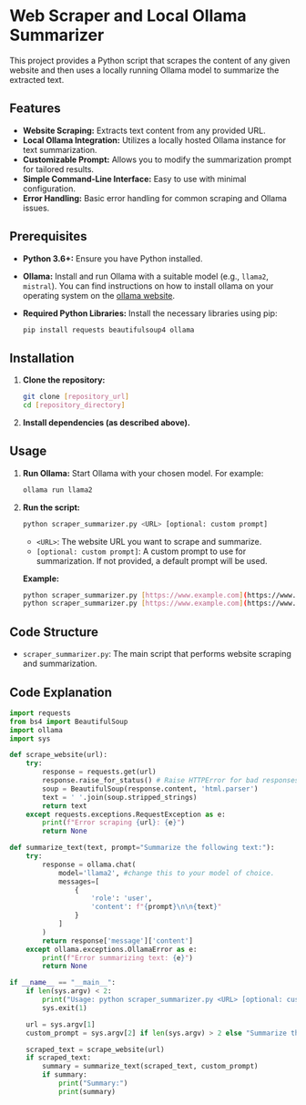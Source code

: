 # Web Scraper and Local Ollama Summarizer

This project provides a Python script that scrapes the content of any given website and then uses a locally running Ollama model to summarize the extracted text.

## Features

* **Website Scraping:** Extracts text content from any provided URL.
* **Local Ollama Integration:** Utilizes a locally hosted Ollama instance for text summarization.
* **Customizable Prompt:** Allows you to modify the summarization prompt for tailored results.
* **Simple Command-Line Interface:** Easy to use with minimal configuration.
* **Error Handling:** Basic error handling for common scraping and Ollama issues.

## Prerequisites

* **Python 3.6+:** Ensure you have Python installed.
* **Ollama:** Install and run Ollama with a suitable model (e.g., `llama2`, `mistral`). You can find instructions on how to install ollama on your operating system on the [ollama website](https://ollama.ai/).
* **Required Python Libraries:** Install the necessary libraries using pip:

    ```bash
    pip install requests beautifulsoup4 ollama
    ```

## Installation

1. **Clone the repository:**

    ```bash
    git clone [repository_url]
    cd [repository_directory]
    ```

2. **Install dependencies (as described above).**

## Usage

1. **Run Ollama:** Start Ollama with your chosen model. For example:

    ```bash
    ollama run llama2
    ```

2. **Run the script:**

    ```bash
    python scraper_summarizer.py <URL> [optional: custom prompt]
    ```

    * `<URL>`: The website URL you want to scrape and summarize.
    * `[optional: custom prompt]`: A custom prompt to use for summarization. If not provided, a default prompt will be used.

    **Example:**

    ```bash
    python scraper_summarizer.py [https://www.example.com](https://www.example.com)
    python scraper_summarizer.py [https://www.example.com](https://www.example.com) "Summarize the main points concisely."
    ```

## Code Structure

* `scraper_summarizer.py`: The main script that performs website scraping and summarization.

## Code Explanation

```python
import requests
from bs4 import BeautifulSoup
import ollama
import sys

def scrape_website(url):
    try:
        response = requests.get(url)
        response.raise_for_status() # Raise HTTPError for bad responses (4xx or 5xx)
        soup = BeautifulSoup(response.content, 'html.parser')
        text = ' '.join(soup.stripped_strings)
        return text
    except requests.exceptions.RequestException as e:
        print(f"Error scraping {url}: {e}")
        return None

def summarize_text(text, prompt="Summarize the following text:"):
    try:
        response = ollama.chat(
            model='llama2', #change this to your model of choice.
            messages=[
                {
                    'role': 'user',
                    'content': f"{prompt}\n\n{text}"
                }
            ]
        )
        return response['message']['content']
    except ollama.exceptions.OllamaError as e:
        print(f"Error summarizing text: {e}")
        return None

if __name__ == "__main__":
    if len(sys.argv) < 2:
        print("Usage: python scraper_summarizer.py <URL> [optional: custom prompt]")
        sys.exit(1)

    url = sys.argv[1]
    custom_prompt = sys.argv[2] if len(sys.argv) > 2 else "Summarize the following text:"

    scraped_text = scrape_website(url)
    if scraped_text:
        summary = summarize_text(scraped_text, custom_prompt)
        if summary:
            print("Summary:")
            print(summary)
